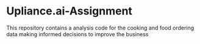 # Upliance.ai-Assignment
This repository contains a analysis code for the cooking and food ordering data making informed decisions to improve the business
